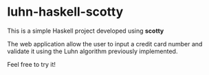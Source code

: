 # luhn-haskell-scotty

This is a simple Haskell project developed using **scotty**

The web application allow the user to input a credit card number and validate it using the Luhn algorithm previously implemented.

Feel free to try it! 

